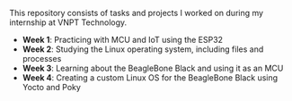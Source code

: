
This repository consists of tasks and projects I worked on during my internship at VNPT Technology.

- **Week 1**: Practicing with MCU and IoT using the ESP32  
- **Week 2**: Studying the Linux operating system, including files and processes  
- **Week 3**: Learning about the BeagleBone Black and using it as an MCU  
- **Week 4**: Creating a custom Linux OS for the BeagleBone Black using Yocto and Poky  
